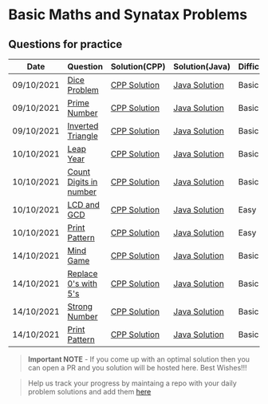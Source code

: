 # Basic Maths and Synatax Problems

## Questions for practice
| Date | Question | Solution(CPP) | Solution(Java) | Difficulty |
| ---  | ------ | -------------- |  -------------- | ----- |
| 09/10/2021 |[Dice Problem](https://practice.geeksforgeeks.org/problems/the-dice-problem2316/1/?category[]=Mathematical&category[]=Mathematical&page=1&query=category[]Mathematicalpage1category[]Mathematical)|[CPP Solution](dice.cpp) | [Java Solution](dice.java) | Basic |
| 09/10/2021 |[Prime Number](https://practice.geeksforgeeks.org/problems/prime-number2314/1) | [CPP Solution](prime_number.cpp) | [Java Solution](Prime_number.java) |  Basic |
| 09/10/2021 |[Inverted Triangle](https://practice.geeksforgeeks.org/problems/inverted-triangle-of-stars0110/1) | [CPP Solution](Inverted_triangle_of_star.cpp) | [Java Solution](Inverted_triangle_of_stars.java)  | Basic |
| 10/10/2021 | [Leap Year](https://practice.geekshttps://github.com/geeky01adarsh/DSA-Marathon/blob/main/Basic_language_ques/Leap%20year.cppforgeeks.org/problems/leap-year0943/1) | [CPP Solution](Leap_year.cpp) | [Java Solution](Leapyear.java) | Basic |
| 10/10/2021 | [Count Digits in number](https://www.codechef.com/problems/HOWMANY) | [CPP Solution](HOW_MANY_DIGITS_DO_I_HAVE.cpp) | [Java Solution](How_many_digits_i_have.java) | Basic |
| 10/10/2021 | [LCD and GCD](https://practice.geeksforgeeks.org/problems/lcm-and-gcd4516/1) | [CPP Solution](lcm_and_hcf.cpp) | [Java Solution](LCM_and_GCD.java) | Easy |
| 10/10/2021 | [Print Pattern](https://www.codechef.com/problems/AS05) | [CPP Solution](print_pattern.cpp) | [Java Solution](Print_pattern.java) | Easy |
| 14/10/2021 | [Mind Game](https://practice.geeksforgeeks.org/problems/mind-game3637/1/?category[]=Mathematical&category[]=Mathematical&problemType=functional&difficulty[]=-1&page=2&sortBy=submissions&query=category[]MathematicalproblemTypefunctionaldifficulty[]-1page2sortBysubmissionscategory[]Mathematical) |[CPP Solution](Mind_Game.cpp)|[Java Solution](Mind_game.java)|Basic|
| 14/10/2021 | [Replace 0's with 5's](https://practice.geeksforgeeks.org/problems/replace-all-0s-with-5/1/?category[]=Mathematical&category[]=Mathematical&company[]=Amazon&company[]=Amazon&problemType=functional&difficulty[]=-1&page=1&sortBy=newest&query=category[]Mathematicalcompany[]AmazonproblemTypefunctionaldifficulty[]-1page1sortBynewestcompany[]Amazoncategory[]Mathematical) |[CPP Solution](Replace_all_0s_with_5.cpp)|[Java Solution](Relace_0_by_5.java)|Basic|
| 14/10/2021 | [Strong Number](https://practice.geeksforgeeks.org/problems/strong-numbers3315/1/?category[]=Mathematical&category[]=Mathematical&problemType=functional&difficulty[]=-1&page=2&sortBy=submissions&query=category[]MathematicalproblemTypefunctionaldifficulty[]-1page2sortBysubmissionscategory[]Mathematical) |[CPP Solution](Strong_number.cpp)|[Java Solution](Strong_number.java)|Basic|
| 14/10/2021 | [Print Pattern](https://practice.geeksforgeeks.org/problems/pattern-13116/1/?category[]=pattern-printing&category[]=pattern-printing&page=1&query=category[]pattern-printingpage1category[]pattern-printing) |[CPP Solution](Printpattern.cpp) |[Java Solution](Print_pattern.java)|Basic|


> **Important NOTE** - If you come up with an optimal solution then you can open a PR and you solution will be hosted here. Best Wishes!!!

> Help us track your progress by maintaing a repo with your daily problem solutions and add them [here](https://github.com/geeky01adarsh/DSA-Marathon/tree/main/Git_and_Github#participants--)
